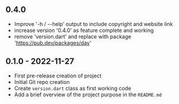 ## 0.4.0
- Improve '-h / --help' output to include copyright and website link
- increase version '0.4.0' as feature complete and working
- remove 'version.dart' and replace with package 'https://pub.dev/packages/dav'

## 0.1.0 - 2022-11-27
* First pre-release creation of project
* Initial Git repo creation
* Create `version.dart` class as first working code
* Add a brief overview of the project purpose in the `README.md`